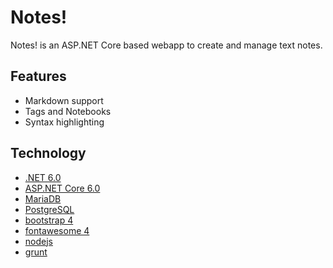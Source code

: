 # Notes!

Notes! is an ASP.NET Core based webapp to create and manage text notes.

## Features

* Markdown support
* Tags and Notebooks
* Syntax highlighting

## Technology

* [.NET 6.0](https://dotnet.microsoft.com/)
* [ASP.NET Core 6.0](https://dotnet.microsoft.com/)
* [MariaDB](https://mariadb.org/)
* [PostgreSQL](https://www.postgresql.org/)
* [bootstrap 4](http://getbootstrap.com/)
* [fontawesome 4](https://fontawesome.com/)
* [nodejs](https://nodejs.org/)
* [grunt](https://gruntjs.com/)
